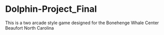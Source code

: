 # Dolphin-Project_Final
This is a two arcade style game designed for the Bonehenge Whale Center
Beaufort North Carolina
